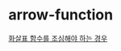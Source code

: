 # arrow-function

[화살표 함수를 조심해야 하는 경우](https://velog.io/@raram2/%ED%99%94%EC%82%B4%ED%91%9C-%ED%95%A8%EC%88%98%EB%A5%BC-%EB%82%A8%EC%9A%A9%ED%95%98%EB%A9%B4-%EC%95%88%EB%90%98%EB%8A%94-%EC%9D%B4%EC%9C%A0)
